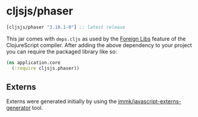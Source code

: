 # cljsjs/phaser

[](dependency)
```clojure
[cljsjs/phaser "3.18.1-0"] ;; latest release
```
[](/dependency)

This jar comes with `deps.cljs` as used by the [Foreign Libs][flibs]
feature of the ClojureScript compiler. After adding the above
dependency to your project you can require the packaged library like
so:

```clojure
(ns application.core
  (:require cljsjs.phaser))
```

[flibs]: https://clojurescript.org/reference/packaging-foreign-deps


## Externs

Externs were generated initially by using the
[jmmk/javascript-externs-generator](https://github.com/jmmk/javascript-externs-generator)
tool.
